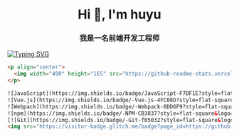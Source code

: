 <h1 align="center">Hi 👋, I'm huyu</h1>
<h3 align="center">我是一名前端开发工程师</h3>

<a href="https://git.io/typing-svg"><img src="https://readme-typing-svg.demolab.com?font=Fira+Code&pause=1000&color=6DDCCF&background=FF52BC00&width=610&lines=Come+on！！！+Try+to+be+a+better+version+of+yourself." alt="Typing SVG" /></a>

```html
<p align="center"> 
  <img width="490" height="165" src="https://github-readme-stats.vercel.app/api?username=pan52yu&show_icons=true&hide_border=false&line_height=20&title_color=f69673&icon_color=1b93c9&show_owner=true"/>
</p>

![JavaScript](https://img.shields.io/badge/JavaScript-F7DF1E?style=flat-square&logo=JavaScript&logoColor=ffffff)
![Vue.js](https://img.shields.io/badge/-Vue.js-4FC08D?style=flat-square&logo=Vue.js&logoColor=ffffff)
![Webpack](https://img.shields.io/badge/-Webpack-8DD6F9?style=flat-square&logo=webpack&logoColor=ffffff)
![npm](https://img.shields.io/badge/-NPM-CB3837?style=flat-square&logo=npm&logoColor=white)
[![Git](https://img.shields.io/badge/-Git-f05032?style=flat-square&logo=git&logoColor=white)](https://git-scm.com/)
<img src="https://visitor-badge.glitch.me/badge?page_id=https://github.com/pan52yu&right_color=red" />
```
